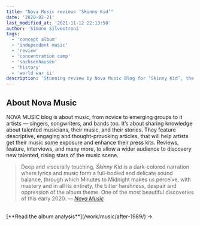 ```yaml
---
title: "Nova Music reviews ‘Skinny Kid’"
date: '2020-02-21'
last_modified_at: '2021-11-12 22:13:50'
author: 'Simone Silvestroni'
tags:
  - 'concept album'
  - 'independent music'
  - 'review'
  - 'concentration camp'
  - 'sachsenhausen'
  - 'history'
  - 'world war ii'
description: 'Stunning review by Nova Music Blog for ‘Skinny Kid’, the opening single from my debut album ‘After 1989’.'
---
```

## About Nova Music

NOVA MUSIC blog is about music, from novice to emerging groups to it artists — singers, songwriters, and bands too. It’s about sharing knowledge about talented musicians, their music, and their stories. They feature descriptive, engaging and thought-provoking articles, that will help artists get their music some exposure and enhance their press kits. Reviews, feature, interviews, and many more, to allow a wider audience to discovery new talented, rising stars of the music scene.

> Deep and viscerally touching, <em>Skinny Kid</em> is a dark-colored narration where lyrics and music form a full-bodied and delicate sound balance, through which Minutes to Midnight makes us perceive, with mastery and in all its entirety, the bitter harshness, despair and oppression of the album theme. One of the most beautiful discoveries of this early 2020.
> <cite>— [Nova Music](https://novamusic.blog/minutes-to-midnight-skinny-kid/)</cite>

<br>
[**Read the album analysis**](/work/music/after-1989/)&nbsp;→
<br>